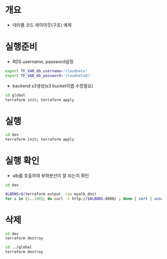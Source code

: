 # 개요
* 테라폼 코드 레이아웃(구조) 예제

# 실행준비
* RDS username, password설정
```bash
export TF_VAR_db_username='cloudneta'
export TF_VAR_db_password='cloudnetaQ!'
```

* backend s3생성(s3 bucket이름 수정필요)
```bash
cd global
terraform init; terraform apply
```

# 실행
```bash
cd dev
terraform init; terraform apply
```

# 실행 확인
* alb를 호출하여 부하분산이 잘 되는지 확인
```bash
cd dev

ALBDNS=$(terraform output -raw myalb_dns)
for i in {1..100}; do curl -s http://$ALBDNS:8080/ ; done | sort | uniq -c | sort -nr
```

# 삭제
```bash
cd dev
terraform destroy

cd ../global
terraform destroy
```
